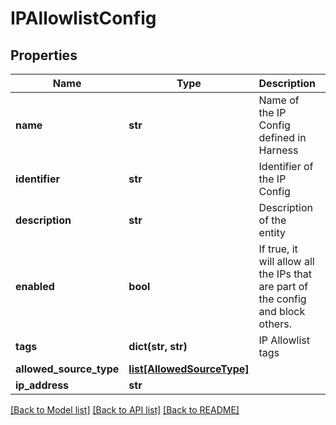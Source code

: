 # IPAllowlistConfig

## Properties
Name | Type | Description | Notes
------------ | ------------- | ------------- | -------------
**name** | **str** | Name of the IP Config defined in Harness | 
**identifier** | **str** | Identifier of the IP Config | 
**description** | **str** | Description of the entity | [optional] 
**enabled** | **bool** | If true, it will allow all the IPs that are part of the config and block others. | [optional] [default to False]
**tags** | **dict(str, str)** | IP Allowlist tags | [optional] 
**allowed_source_type** | [**list[AllowedSourceType]**](AllowedSourceType.md) |  | [optional] 
**ip_address** | **str** |  | 

[[Back to Model list]](../README.md#documentation-for-models) [[Back to API list]](../README.md#documentation-for-api-endpoints) [[Back to README]](../README.md)

